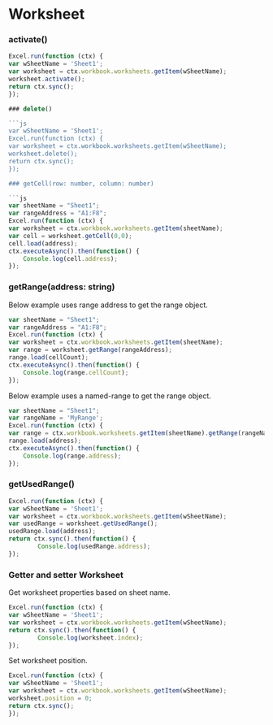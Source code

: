 # Worksheet

### activate()

```js
Excel.run(function (ctx) { 
var wSheetName = 'Sheet1';
var worksheet = ctx.workbook.worksheets.getItem(wSheetName);
worksheet.activate();
return ctx.sync(); 
}); 

### delete()

```js
var wSheetName = 'Sheet1';
Excel.run(function (ctx) { 
var worksheet = ctx.workbook.worksheets.getItem(wSheetName);
worksheet.delete();
return ctx.sync(); 
}); 

### getCell(row: number, column: number)

```js
var sheetName = "Sheet1";
var rangeAddress = "A1:F8";
Excel.run(function (ctx) { 
var worksheet = ctx.workbook.worksheets.getItem(sheetName);
var cell = worksheet.getCell(0,0);
cell.load(address);
ctx.executeAsync().then(function() {
	Console.log(cell.address);
});
```

### getRange(address: string)
Below example uses range address to get the range object.

```js
var sheetName = "Sheet1";
var rangeAddress = "A1:F8";
Excel.run(function (ctx) { 
var worksheet = ctx.workbook.worksheets.getItem(sheetName);
var range = worksheet.getRange(rangeAddress);
range.load(cellCount);
ctx.executeAsync().then(function() {
	Console.log(range.cellCount);
});
```

Below example uses a named-range to get the range object.

```js
var sheetName = "Sheet1";
var rangeName = 'MyRange';
Excel.run(function (ctx) { 
var range = ctx.workbook.worksheets.getItem(sheetName).getRange(rangeName);
range.load(address);
ctx.executeAsync().then(function() {
	Console.log(range.address);
});
```
### getUsedRange()

```js
Excel.run(function (ctx) { 
var wSheetName = 'Sheet1';
var worksheet = ctx.workbook.worksheets.getItem(wSheetName);
var usedRange = worksheet.getUsedRange();
usedRange.load(address);
return ctx.sync().then(function() {
		Console.log(usedRange.address);
});
```

### Getter and setter Worksheet

Get worksheet properties based on sheet name.
```js
Excel.run(function (ctx) { 
var wSheetName = 'Sheet1';
var worksheet = ctx.workbook.worksheets.getItem(wSheetName);
return ctx.sync().then(function() {
		Console.log(worksheet.index);
});
```

Set worksheet position. 

```js
Excel.run(function (ctx) { 
var wSheetName = 'Sheet1';
var worksheet = ctx.workbook.worksheets.getItem(wSheetName);
worksheet.position = 0;
return ctx.sync(); 
}); 


